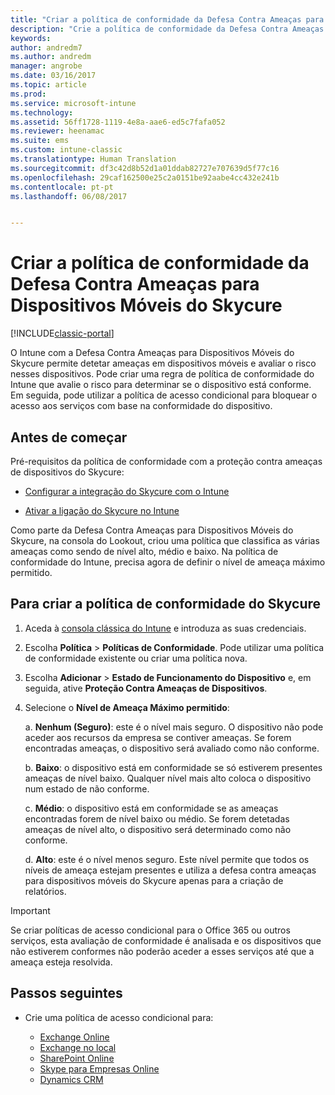 ```yaml
---
title: "Criar a política de conformidade da Defesa Contra Ameaças para Dispositivos Móveis do Skycure"
description: "Crie a política de conformidade da Defesa Contra Ameaças para Dispositivos Móveis do Skycure na consola clássica do Intune."
keywords: 
author: andredm7
ms.author: andredm
manager: angrobe
ms.date: 03/16/2017
ms.topic: article
ms.prod: 
ms.service: microsoft-intune
ms.technology: 
ms.assetid: 56ff1728-1119-4e8a-aae6-ed5c7fafa052
ms.reviewer: heenamac
ms.suite: ems
ms.custom: intune-classic
ms.translationtype: Human Translation
ms.sourcegitcommit: df3c42d8b52d1a01ddab82727e707639d5f77c16
ms.openlocfilehash: 29caf162500e25c2a0151be92aabe4cc432e241b
ms.contentlocale: pt-pt
ms.lasthandoff: 06/08/2017


---
```


# <a name="create-skycure-mobile-threat-defense-compliance-policy"></a>Criar a política de conformidade da Defesa Contra Ameaças para Dispositivos Móveis do Skycure

[!INCLUDE[classic-portal](../includes/classic-portal.md)]

O Intune com a Defesa Contra Ameaças para Dispositivos Móveis do Skycure permite detetar ameaças em dispositivos móveis e avaliar o risco nesses dispositivos. Pode criar uma regra de política de conformidade do Intune que avalie o risco para determinar se o dispositivo está conforme. Em seguida, pode utilizar a política de acesso condicional para bloquear o acesso aos serviços com base na conformidade do dispositivo.

## <a name="before-you-begin"></a>Antes de começar

Pré-requisitos da política de conformidade com a proteção contra ameaças de dispositivos do Skycure:

-   [Configurar a integração do Skycure com o Intune](/intune-classic/deploy-use/setup-the-skycure-integration-with-Intune)

-   [Ativar a ligação do Skycure no Intune](/intune-classic/deploy-use/enable-skycure-mobile-threat-defense-in-intune)

Como parte da Defesa Contra Ameaças para Dispositivos Móveis do Skycure, na consola do Lookout, criou uma política que classifica as várias ameaças como sendo de nível alto, médio e baixo. Na política de conformidade do Intune, precisa agora de definir o nível de ameaça máximo permitido.

## <a name="to-create-skycure-compliance-policy"></a>Para criar a política de conformidade do Skycure

1.  Aceda à [consola clássica do Intune](https://manage.microsoft.com/) e introduza as suas credenciais.

2.  Escolha **Política** &gt; **Políticas de Conformidade**. Pode utilizar uma política de conformidade existente ou criar uma política nova.

3.  Escolha **Adicionar** &gt; **Estado de Funcionamento do Dispositivo** e, em seguida, ative **Proteção Contra Ameaças de Dispositivos**.

4.  Selecione o **Nível de Ameaça Máximo permitido**:

    a.  **Nenhum (Seguro)**: este é o nível mais seguro. O dispositivo não pode aceder aos recursos da empresa se contiver ameaças. Se forem encontradas ameaças, o dispositivo será avaliado como não conforme.

    b.  **Baixo**: o dispositivo está em conformidade se só estiverem presentes ameaças de nível baixo. Qualquer nível mais alto coloca o dispositivo num estado de não conforme.

    c.  **Médio**: o dispositivo está em conformidade se as ameaças encontradas forem de nível baixo ou médio. Se forem detetadas ameaças de nível alto, o dispositivo será determinado como não conforme.

    d.  **Alto**: este é o nível menos seguro. Este nível permite que todos os níveis de ameaça estejam presentes e utiliza a defesa contra ameaças para dispositivos móveis do Skycure apenas para a criação de relatórios.

> [!IMPORTANT]
> Se criar políticas de acesso condicional para o Office 365 ou outros serviços, esta avaliação de conformidade é analisada e os dispositivos que não estiverem conformes não poderão aceder a esses serviços até que a ameaça esteja resolvida.

## <a name="span-idmonitor-device-threats-classanchorspan-idnext-steps-classanchorspan-idtoc477360344-classanchorspanspanspannext-steps"></a><span id="monitor-device-threats" class="anchor"><span id="next-steps" class="anchor"><span id="_Toc477360344" class="anchor"></span></span></span>Passos seguintes

-   Crie uma política de acesso condicional para:

    -   [Exchange Online](/intune-classic/deploy-use/restrict-access-to-exchange-online-with-microsoft-intune)
    -   [Exchange no local](/intune-classic/deploy-use/restrict-access-to-exchange-onpremises-with-microsoft-intune)
    -   [SharePoint Online](/intune-classic/deploy-use/restrict-access-to-sharepoint-online-with-microsoft-intune)
    -   [Skype para Empresas Online](/intune-classic/deploy-use/restrict-access-to-skype-for-business-online-with-microsoft-intune)
    -   [Dynamics CRM](/intune-classic/deploy-use/restrict-access-to-dynamics-crm-online-with-microsoft-intune)

